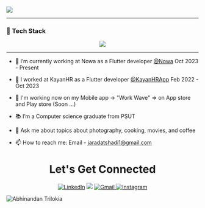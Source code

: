 


<div align="left" style="margin-top: 20px;">
    <b>
        <img src="https://readme-typing-svg.herokuapp.com?font=Fira+Code&size=30&pause=1600&color=F7F7F7&random=false&width=700&lines=Hello+there!+🙋+I'm+Shadi+Al+Jaradat" style="display: inline-block; vertical-align: top;">
    </b>
<!--     <img src="https://media.giphy.com/media/hvRJCLFzcasrR4ia7z/giphy.gif" width="70"> -->
</div>

---------

### 🚀 **Tech Stack**
<p align="center">
  <img src="https://skillicons.dev/icons?i=flutter,dart,firebase,androidstudio,github,git,figma" />
</p>

---------


- 🚀 I’m currently working at Nowa as a Flutter developer [@Nowa](https://www.nowa.dev/) Oct 2023 - Present
  
- 🧾 I worked at KayanHR as a Flutter developer [@KayanHRApp](https://apps.apple.com/jo/app/kayanhr/id1539212937?platform=iphone) Feb 2022 - Oct 2023

- 👀 I'm working now on my Mobile app -> "Work Wave" => on App store and Play store (Soon ...)

- 📚  I’m a Computer science graduate from PSUT

- 💬  Ask me about topics about photography, cooking, movies, and coffee

- 📫 How to reach me: Email - jaradatshadi1@gmail.com


 <h1 align="center">Let's Get Connected</h1>

<div align="center">

<a href="https://www.linkedin.com/in/shadi-al-jaradat/" target="_blank"><img alt="LinkedIn" src="https://img.shields.io/badge/linkedin%20-%230077B5.svg?&style=for-the-badge&logo=linkedin&logoColor=white" /></a>
<a href="https://x.com/shadijaradat01" target="_blank"><img src="https://img.shields.io/badge/twitter-%2300acee.svg?&style=for-the-badge&logo=twitter&logoColor=white&alt=twitter" /></a>
<a href="mailto: jaradatshadi1@gmail.com"><img  alt="Gmail" src="https://img.shields.io/badge/Gmail-D14836?style=for-the-badge&logo=gmail&logoColor=white" />
<a href="https://www.instagram.com/jaradat_shady?utm_source=qr"><img alt="Instagram" src="https://img.shields.io/badge/Instagram-E4405F?style=for-the-badge&logo=instagram&logoColor=white"></a>

</div>

![Abhinandan Trilokia](https://raw.githubusercontent.com/Trilokia/Trilokia/379277808c61ef204768a61bbc5d25bc7798ccf1/bottom_header.svg)
